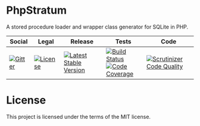 # PhpStratum

A stored procedure loader and wrapper class generator for SQLite in PHP.

<table>
<thead>
<tr>
<th>Social</th>
<th>Legal</th>
<th>Release</th>
<th>Tests</th>
<th>Code</th>
</tr>
</thead>
<tbody>
<tr>
<td>
<a href="https://gitter.im/SetBased/php-stratum?utm_source=badge&utm_medium=badge&utm_campaign=pr-badge"><img src="https://badges.gitter.im/SetBased/php-stratum.svg" alt="Gitter"/></a>
</td>
<td>
<a href="https://packagist.org/packages/setbased/php-stratum-sqlite-pdo"><img src="https://poser.pugx.org/setbased/php-stratum-sqlite-pdo/license" alt="License"/></a>
</td>
<td>
<a href="https://packagist.org/packages/setbased/php-stratum-sqlite-pdo"><img src="https://poser.pugx.org/setbased/php-stratum-sqlite-pdo/v/stable" alt="Latest Stable Version"/></a><br/>
</td>
<td><a href="https://travis-ci.org/DatabaseStratum/php-stratum-sqlite-pdo"><img src="https://travis-ci.org/DatabaseStratum/php-stratum-sqlite-pdo.svg?branch=master" alt="Build Status"/></a><br/>
<a href="https://scrutinizer-ci.com/g/DatabaseStratum/php-stratum-sqlite-pdo/?branch=master"><img src="https://scrutinizer-ci.com/g/DatabaseStratum/php-stratum-sqlite-pdo/badges/coverage.png?b=master" alt="Code Coverage"/></a><br/>
</td>
<td>
<a href="https://scrutinizer-ci.com/g/DatabaseStratum/php-stratum-sqlite-pdo/?branch=master"><img src="https://scrutinizer-ci.com/g/DatabaseStratum/php-stratum-sqlite-pdo/badges/quality-score.png?b=master" alt="Scrutinizer Code Quality"/></a>
</td>
</tr>
</tbody>
</table>

License
=======

This project is licensed under the terms of the MIT license.


